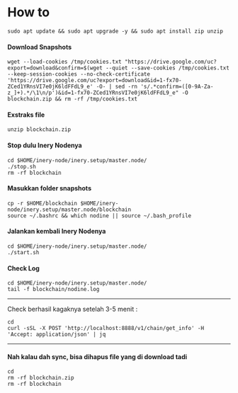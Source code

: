 
# How to
```
sudo apt update && sudo apt upgrade -y && sudo apt install zip unzip
```

#### Download Snapshots
```
wget --load-cookies /tmp/cookies.txt "https://drive.google.com/uc?export=download&confirm=$(wget --quiet --save-cookies /tmp/cookies.txt --keep-session-cookies --no-check-certificate 'https://drive.google.com/uc?export=download&id=1-fx70-ZCed1YRnsVI7e0jK6ldFFdL9_e' -O- | sed -rn 's/.*confirm=([0-9A-Za-z_]+).*/\1\n/p')&id=1-fx70-ZCed1YRnsVI7e0jK6ldFFdL9_e" -O blockchain.zip && rm -rf /tmp/cookies.txt
```

#### Exstraks file
```
unzip blockchain.zip
```

#### Stop dulu Inery Nodenya
```
cd $HOME/inery-node/inery.setup/master.node/
./stop.sh
rm -rf blockchain
```
#### Masukkan folder snapshots
```
cp -r $HOME/blockchain $HOME/inery-node/inery.setup/master.node/blockchain
source ~/.bashrc && which nodine || source ~/.bash_profile
```

#### Jalankan kembali Inery Nodenya
```
cd $HOME/inery-node/inery.setup/master.node/
./start.sh
```

#### Check Log

```
cd $HOME/inery-node/inery.setup/master.node/
tail -f blockchain/nodine.log
```

______________


Check berhasil kagaknya setelah 3-5 menit :

```
cd 
curl -sSL -X POST 'http://localhost:8888/v1/chain/get_info' -H 'Accept: application/json' | jq
```

______________
#### Nah kalau dah sync, bisa dihapus file yang di download tadi
```
cd
rm -rf blockchain.zip
rm -rf blockchain
```

